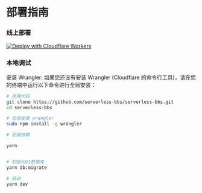 # 部署指南

### 线上部署

[![Deploy with Cloudflare Workers](https://deploy.workers.cloudflare.com/button)](https://deploy.workers.cloudflare.com/?url=https%3A%2F%2Fgithub.com%2Fserverless-bbs%2Fserverless-bbs)


### 本地调试

安装 Wrangler: 如果您还没有安装 Wrangler (Cloudflare 的命令行工具)，请在您的终端中运行以下命令进行全局安装：


```bash
# 克隆代码
git clone https://github.com/serverless-bbs/serverless-bbs.git
cd serverless-bbs

# 全局安装 wrangler
sudo npm install -g wrangler

# 安装依赖

yarn


# 初始化D1数据库
yarn db:migrate

# 启动
yarn dev
```
